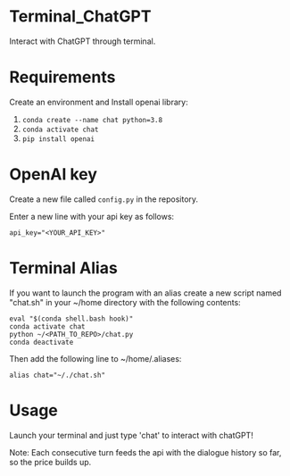 # Terminal_ChatGPT
Interact with ChatGPT through terminal.

# Requirements
Create an environment and Install openai library:

1. `conda create --name chat python=3.8`
2. `conda activate chat`
3. `pip install openai`

# OpenAI key
Create a new file called `config.py` in the repository.

Enter a new line with your api key as follows:

`api_key="<YOUR_API_KEY>"`

# Terminal Alias

If you want to launch the program with an alias create a new script named "chat.sh" in your ~/home directory with the following contents:

```
eval "$(conda shell.bash hook)"
conda activate chat
python ~/<PATH_TO_REPO>/chat.py
conda deactivate
```

Then add the following line to ~/home/.aliases:

`alias chat="~/./chat.sh"`

# Usage
Launch your terminal and just type 'chat' to interact with chatGPT!

Note: Each consecutive turn feeds the api with the dialogue history so far, so the price builds up.
